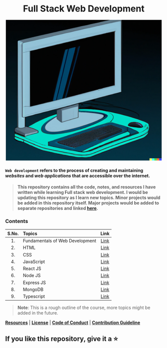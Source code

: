 <div align="center">

# Full Stack Web Development

<img src="./DALL_E_Generated.png" width="500" height="450" alt="DALL-E Generated Image of a old computer" />

</div>

#### `Web development` refers to the process of creating and maintaining *websites* and *web applications* that are accessible over the internet. 

> #### This repository contains all the code, notes, and resources I have written while learning Full stack web development. I would be updating this repository as I learn new topics. Minor projects would be added in this repository itself. Major projects would be added to separate repositories and linked [here](./Extras/Projects.md).

### Contents

| S.No. | Topics | Link |
| :---: | :--- | :---: |
| 1. | Fundamentals of Web Development | [Link](./0_Web%20Dev%20Fundamentals/) |
| 2. | HTML | [Link](./02_HTML/) |
| 3. | CSS | [Link](./03_CSS/) |
| 4. | JavaScript | [Link](./04_JS/) |
| 5. | React JS | [Link](./05_REACT/) |
| 6. | Node JS | [Link](./06_NODE_JS/) |
| 7. | Express JS | [Link](./07_EXPRESS_JS/) |
| 8. | MongoDB | [Link](./08_MONGO_DB/) |
| 9. | Typescript | [Link](./09_TS/) |

> **Note**: This is a rough outline of the course, more topics might be added in the future.

**[Resources](./Extras/Resource.md)** | **[License](./Extras/LICENSE)** | **[Code of Conduct](./Extras/CODE_OF_CONDUCT.md)** | **[Contribution Guideline](./Extras/CONTRIBUTING.md)**
## If you like this repository, give it a ⭐️
